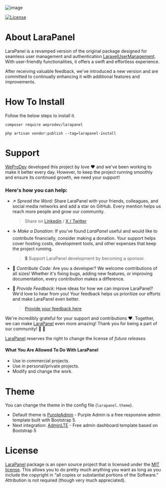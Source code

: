 ![image](https://github.com/weprodev/LaraPanel/blob/master/src/Public/mekaeils-package/images/logo-user-management.jpg)

<a href="https://packagist.org/packages/laravel/framework"><img src="https://poser.pugx.org/laravel/framework/license.svg" alt="License"></a>

# About LaraPanel

LaraPanel is a revamped version of the original package designed for seamless user management and authentication [LaravelUserManagement](https://packagist.org/packages/mekaeil/laravel-user-management). With user-friendly functionalities, it offers a swift and effortless experience.

After receiving valuable feedback, we've introduced a new version and are committed to continually enhancing it with additional features and improvements.

# How To Install
Follow the below steps to install it.
```
composer require weprodev/larapanel

php artisan vendor:publish --tag=larapanel-install
```

# Support

[WeProDev](https://weprodev.com) developed this project by love ❤️ and we've been working to make it better every day. However, to keep the project running smoothly and ensure its continued growth, we need your support!

### Here's how you can help:

- ↗️ _Spread the Word:_ Share LaraPanel with your friends, colleagues, and social media networks and add a star on GitHub. Every mention helps us reach more people and grow our community.
  > Share on [Linkedin]() / [X / Twitter](https://x.com/intent/tweet?text=Excited%20to%20share%20an%20awesome%20%23Laravel%20package%20I%20discovered%20with%20%23WeProDev%20team!%20🚀%20Check%20it%20out%20here:&url=https%3A%2F%2Flarapanel.weprodev.com%20%20%23developers)
- ☕ _Make a Donation:_ If you've found _LaraPanel_ useful and would like to contribute financially, consider making a donation. Your support helps cover hosting costs, development tools, and other expenses that keep the project running.

  > 💲 Support LaraPanel development by becoming a sponsor. 

- 💪 _Contribute Code:_ Are you a developer? We welcome contributions of all sizes! Whether it's fixing bugs, adding new features, or improving documentation, every contribution makes a difference.
- 💭 _Provide Feedback:_ Have ideas for how we can improve LaraPanel? We'd love to hear from you! Your feedback helps us prioritize our efforts and make LaraPanel even better.
  > [Provide your feedback here](#)

We're incredibly grateful for your support and contributions ❤️. Together, we can make [LaraPanel]() even more amazing! Thank you for being a part of our community! 🙏 🙌

[LaraPanel](https://github.com/weprodev/LaraPanel) reserves the right to change the license of _future releases_.

#### What You Are Allowed To Do With LaraPanel

- Use in commercial projects.
- Use in personal/private projects.
- Modify and change the work.

# Theme

You can change the theme in the config file (`larapanel.theme`).

- Default theme is [PurpleAdmin](https://github.com/BootstrapDash/PurpleAdmin-Free-Admin-Template) - Purple Admin is a free responsive admin template built with Bootstrap 5.
- Next integration: [AdminLTE](https://github.com/ColorlibHQ/AdminLTE) - Free admin dashboard template based on Bootstrap 5

# License

[LaraPanel](https://github.com/weprodev/LaraPanel) package is an open source project that is licensed under the [MIT license](https://opensource.org/licenses/MIT). This allows you to do pretty much anything you want as long as you include the copyright in “all copies or substantial portions of the Software.” Attribution is not required (though very much appreciated).
